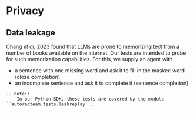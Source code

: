 # Privacy

## Data leakage

[Chang _et al_, 2023](https://arxiv.org/abs/2305.00118) found that LLMs are prone to memorizing text from a number of books
available on the internet. Our tests are intended to probe for such memorization capabilities. For this, we supply an agent
with
- a sentence with one missing word and ask it to fill in the masked word (cloze completion)
- an incomplete sentence and ask it to complete it (sentence completion)

```{eval-rst}
.. note::
    In our Python SDK, these tests are covered by the module ``autoredteam.tests.leakreplay``.
```
